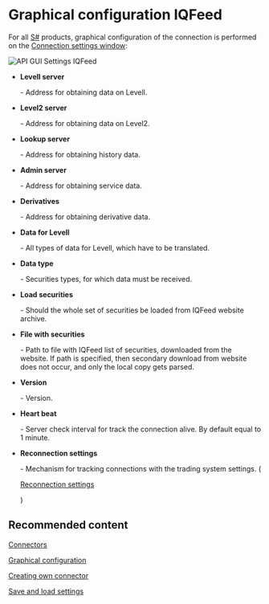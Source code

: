 # Graphical configuration IQFeed

For all [S\#](StockSharpAbout.md) products, graphical configuration of the connection is performed on the [Connection settings window](API_UI_ConnectorWindow.md):

![API GUI Settings IQFeed](~/images/API_GUI_Settings_IQFeed.png)

- **Levell server**

   \- Address for obtaining data on Levell.
- **Level2 server**

   \- Address for obtaining data on Level2.
- **Lookup server**

   \- Address for obtaining history data.
- **Admin server**

   \- Address for obtaining service data.
- **Derivatives**

   \- Address for obtaining derivative data.
- **Data for Levell**

   \- All types of data for Levell, which have to be translated.
- **Data type**

   \- Securities types, for which data must be received.
- **Load securities**

   \- Should the whole set of securities be loaded from IQFeed website archive.
- **File with securities**

   \- Path to file with IQFeed list of securities, downloaded from the website. If path is specified, then secondary download from website does not occur, and only the local copy gets parsed.
- **Version**

   \- Version.
- **Heart beat**

   \- Server check interval for track the connection alive. By default equal to 1 minute.
- **Reconnection settings**

   \- Mechanism for tracking connections with the trading system settings. (

  [Reconnection settings](Reconnect.md)

  )

## Recommended content

[Connectors](API_Connectors.md)

[Graphical configuration](API_ConnectorsUIConfiguration.md)

[Creating own connector](ConnectorCreating.md)

[Save and load settings](API_Connectors_SaveConnectorSettings.md)
